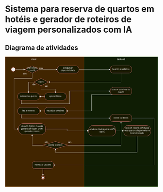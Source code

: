 # Sistema para reserva de quartos em hotéis e gerador de roteiros de viagem personalizados com IA

## Diagrama de atividades
![diagrama de atividades](https://github.com/emanoelhenrick/residencia-capgemini/blob/8cd4a32cc379ef6b1173b19dbd9f89723105f8c7/fin.jpg)
